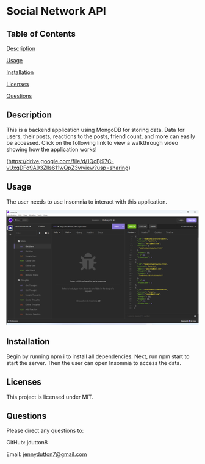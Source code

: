 # Social Network API

## Table of Contents
 [Description](#description)

 [Usage](#usage)

 [Installation](#installation)

 [Licenses](#licenses)

 [Questions](#questions)

## Description
 This is a backend application using MongoDB for storing data. Data for users, their posts, reactions to the posts, friend count, and more can easily be accessed. Click on the following link to view a walkthrough video showing how the application works!

 (https://drive.google.com/file/d/1QcBj97C-vUxqDFo9A93Zlls611wQpZ3v/view?usp=sharing)

## Usage
 The user needs to use Insomnia to interact with this application. 

 ![Screenshot of application](./images/insomnia.png)

## Installation
 Begin by running npm i to install all dependencies. Next, run npm start to start the server. Then the user can open Insomnia to access the data. 
 
## Licenses
 This project is licensed under MIT.

## Questions
 Please direct any questions to:

 GitHub: jdutton8

 Email: jennydutton7@gmail.com